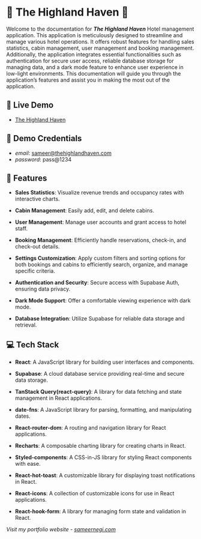 # 🏡 The Highland Haven 🏡

Welcome to the documentation for **_The Highland Haven_** Hotel management application. This application is meticulously designed to streamline and manage various hotel operations. It offers robust features for handling sales statistics, cabin management, user management and booking management. Additionally, the application integrates essential functionalities such as authentication for secure user access, reliable database storage for managing data, and a dark mode feature to enhance user experience in low-light environments. This documentation will guide you through the application’s features and assist you in making the most out of the application.

## 🚀 Live Demo

- [The Highland Haven](https://the-highland-haven.vercel.app/login)

## 🔑 Demo Credentials

- _email_: sameer@thehighlandhaven.com
- _password_: pass@1234

## 📝 Features

- **Sales Statistics**: Visualize revenue trends and occupancy rates with interactive charts.

- **Cabin Management**: Easily add, edit, and delete cabins.

- **User Management**: Manage user accounts and grant access to hotel staff.

- **Booking Management**: Efficiently handle reservations, check-in, and check-out details.

- **Settings Customization**: Apply custom filters and sorting options for both bookings and cabins to efficiently search, organize, and manage specific criteria.

- **Authentication and Security**: Secure access with Supabase Auth, ensuring data privacy.

- **Dark Mode Support**: Offer a comfortable viewing experience with dark mode.

- **Database Integration**: Utilize Supabase for reliable data storage and retrieval.

## 💻 Tech Stack

- **React**: A JavaScript library for building user interfaces and components.

- **Supabase**: A cloud database service providing real-time and secure data storage.

- **TanStack Query(react-query)**: A library for data fetching and state management in React applications.

- **date-fns**: A JavaScript library for parsing, formatting, and manipulating dates.

- **React-router-dom**: A routing and navigation library for React applications.

- **Recharts**: A composable charting library for creating charts in React.

- **Styled-components**: A CSS-in-JS library for styling React components with ease.

- **React-hot-toast**: A customizable library for displaying toast notifications in React.

- **React-icons**: A collection of customizable icons for use in React applications.

- **React-hook-form**: A library for managing form state and validation in React.

_Visit my portfolio website_ - [_sameernegi.com_](https://awesomeopensource.com/project/elangosundar/awesome-README-templates)
